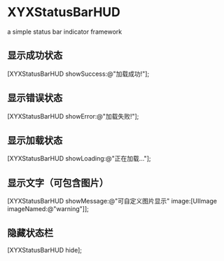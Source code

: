 # XYXStatusBarHUD
a simple status bar indicator framework

## 显示成功状态
[XYXStatusBarHUD showSuccess:@"加载成功!"];

## 显示错误状态
[XYXStatusBarHUD showError:@"加载失败!"];

## 显示加载状态
[XYXStatusBarHUD showLoading:@"正在加载..."];

## 显示文字（可包含图片）
[XYXStatusBarHUD showMessage:@"可自定义图片显示" image:[UIImage imageNamed:@"warning"]];

## 隐藏状态栏
[XYXStatusBarHUD hide];


